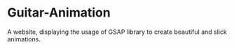 # Guitar-Animation
A website, displaying the usage of GSAP library to create beautiful and slick animations.
